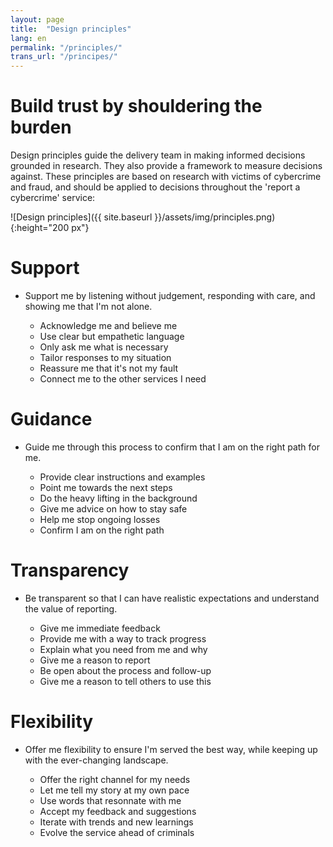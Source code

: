 ```yaml
---
layout: page
title:  "Design principles"
lang: en
permalink: "/principles/"
trans_url: "/principes/"
---
```


# Build trust by shouldering the burden

Design principles guide the delivery team in making informed decisions grounded in research. They also provide a framework to measure decisions against. These principles are based on research with victims of cybercrime and fraud, and should be applied to decisions throughout the 'report a cybercrime' service:

![Design principles]({{ site.baseurl }}/assets/img/principles.png){:height="200 px"}

# Support

 * Support me by listening without judgement, responding with care, and showing me that I'm not alone.
 
    * Acknowledge me and believe me
    * Use clear but empathetic language
    * Only ask me what is necessary
    * Tailor responses to my situation
    * Reassure me that it's not my fault
    * Connect me to the other services I need

# Guidance

 * Guide me through this process to confirm that I am on the right path for me.
 
    * Provide clear instructions and examples
    * Point me towards the next steps
    * Do the heavy lifting in the background
    * Give me advice on how to stay safe
    * Help me stop ongoing losses
    * Confirm I am on the right path

# Transparency

 * Be transparent so that I can have realistic expectations and understand the value of reporting.
 
    * Give me immediate feedback
    * Provide me with a way to track progress
    * Explain what you need from me and why
    * Give me a reason to report
    * Be open about the process and follow-up
    * Give me a reason to tell others to use this

# Flexibility

 * Offer me flexibility to ensure I'm served the best way, while keeping up with the ever-changing landscape.
 
    * Offer the right channel for my needs
    * Let me tell my story at my own pace
    * Use words that resonnate with me
    * Accept my feedback and suggestions
    * Iterate with trends and new learnings
    * Evolve the service ahead of criminals
